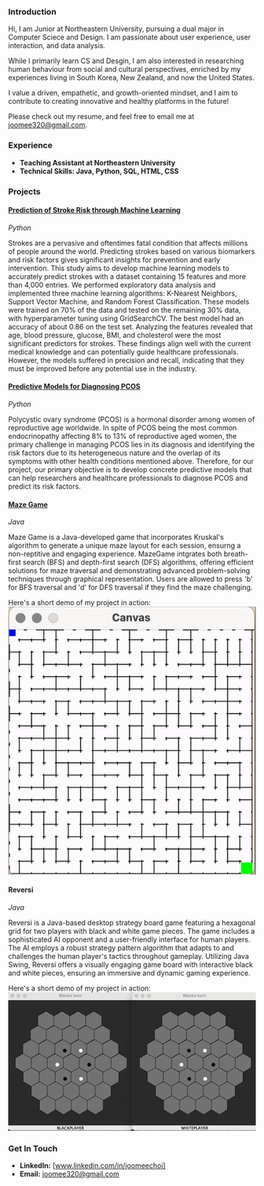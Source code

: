 ### Introduction
Hi, I am Junior at Northeastern University, pursuing a dual major in Computer Sciece and Design. I am passionate about user experience, user interaction, and data analysis. 

While I primarily learn CS and Desgin, I am also interested in researching human behaviour from social and cultural perspectives, enriched by my experiences living in South Korea, New Zealand, and now the United States. 

I value a driven, empathetic, and growth-oriented mindset, and I aim to contribute to creating innovative and healthy platforms in the future!

Please check out my resume, and feel free to email me at joomee320@gmail.com.


### Experience
- **Teaching Assistant at Northeastern University**
- **Technical Skills: Java, Python, SQL, HTML, CSS**

### Projects

#### [Prediction of Stroke Risk through Machine Learning](https://github.com/joomee320/HeartStroke)
*Python*

Strokes are a pervasive and oftentimes fatal condition that affects millions of people around the world. Predicting strokes based on various biomarkers and risk factors gives significant insights for prevention and early intervention. This study aims to develop machine learning models to accurately predict strokes with a dataset containing 15 features and more than 4,000 entries. We performed exploratory data analysis and implemented three machine learning algorithms: K-Nearest Neighbors, Support Vector Machine, and Random Forest Classification. These models were trained on 70% of the data and tested on the remaining 30% data, with hyperparameter tuning using GridSearchCV. The best model had an accuracy of about 0.86 on the test set. Analyzing the features revealed that age, blood pressure, glucose, BMI, and cholesterol were the most significant predictors for strokes. These findings align well with the current medical knowledge and can potentially guide healthcare professionals. However, the models suffered in precision and recall, indicating that they must be improved before any potential use in the industry.


#### [Predictive Models for Diagnosing PCOS](https://github.com/joomee320/PCOS)
*Python*

Polycystic ovary syndrome (PCOS) is a hormonal disorder among women of reproductive age worldwide. 
In spite of PCOS being the most common endocrinopathy affecting 8% to 13% of reproductive aged women, the primary challenge in managing PCOS lies in its diagnosis and identifying the risk factors due to its heterogeneous nature and the overlap of its symptoms with other health conditions mentioned above. 
Therefore, for our project, our primary objective is to develop concrete predictive models that can help researchers and healthcare professionals to diagnose PCOS and predict its risk factors. 



#### [Maze Game](link-to-github-repository)
*Java*

Maze Game is a Java-developed game that incorporates Kruskal's algorithm to generate a unique maze layout for each session, ensurng a non-reptitive and engaging experience. MazeGame intgrates both breath-first search (BFS) and depth-first search (DFS) algorithms, offering efficient solutions for maze traversal and demonstrating advanced problem-solving techniques through graphical representation. Users are allowed to press 'b' for BFS traversal and 'd' for DFS traversal if they find the maze challenging. 

Here's a short demo of my project in action:
<img src="/assets/videos/maze.gif" width="600">

#### Reversi 
*Java*

Reversi is a Java-based desktop strategy board game featuring a hexagonal grid for two players with black and white game pieces. The game includes a sophisticated AI opponent and a user-friendly interface for human players. The AI employs a robust strategy pattern algorithm that adapts to and challenges the human player's tactics throughout gameplay. Utilizing Java Swing, Reversi offers a visually engaging game board with interactive black and white pieces, ensuring an immersive and dynamic gaming experience.

Here's a short demo of my project in action:
<img src="/assets/videos/reversi.gif" width="600">



### Get In Touch
- **LinkedIn:** [www.linkedin.com/in/joomeechoi]
- **Email:** joomee320@gmail.com
